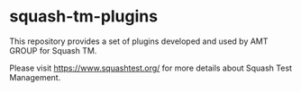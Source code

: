 # squash-tm-plugins
This repository provides a set of plugins developed and used by AMT GROUP for Squash TM.

Please visit https://www.squashtest.org/ for more details about Squash Test Management.
